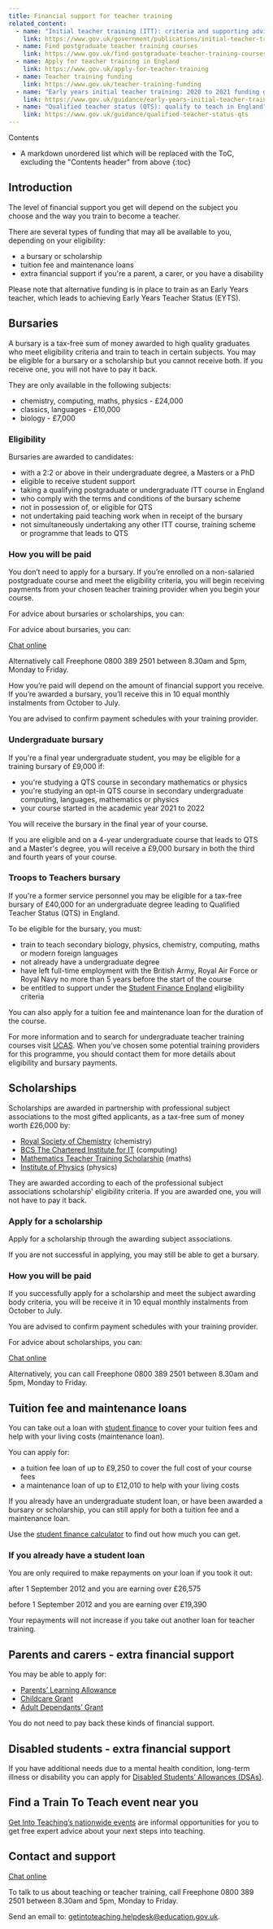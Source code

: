 ```yaml
---
title: Financial support for teacher training
related_content:
  - name: "Initial teacher training (ITT): criteria and supporting advice"
    link: https://www.gov.uk/government/publications/initial-teacher-training-criteria/initial-teacher-training-itt-criteria-and-supporting-advice
  - name: Find postgraduate teacher training courses
    link: https://www.gov.uk/find-postgraduate-teacher-training-courses
  - name: Apply for teacher training in England
    link: https://www.gov.uk/apply-for-teacher-training
  - name: Teacher training funding
    link: https://www.gov.uk/teacher-training-funding
  - name: "Early years initial teacher training: 2020 to 2021 funding guidance"
    link: https://www.gov.uk/guidance/early-years-initial-teacher-training-2020-to-2021-funding-guidance
  - name: "Qualified teacher status (QTS): qualify to teach in England"
    link: https://www.gov.uk/guidance/qualified-teacher-status-qts
---
```


Contents

* A markdown unordered list which will be replaced with the ToC, excluding the "Contents header" from above
{:toc}

## Introduction

The level of financial support you get will depend on the subject you
choose and the way you train to become a teacher.

There are several types of funding that may all be available to you,
depending on your eligibility:

  - a bursary or scholarship
  - tuition fee and maintenance loans
  - extra financial support if you're a parent, a carer, or you have a
    disability

Please note that alternative funding is in place to train as an Early
Years teacher, which leads to achieving Early Years Teacher Status
(EYTS).

## Bursaries

A bursary is a tax-free sum of money awarded to high quality graduates
who meet eligibility criteria and train to teach in certain subjects.
You may be eligible for a bursary or a scholarship but you cannot
receive both. If you receive one, you will not have to pay it back.

They are only available in the following subjects:

  - chemistry, computing, maths, physics - £24,000
  - classics, languages - £10,000
  - biology - £7,000

### Eligibility

Bursaries are awarded to candidates:

  - with a 2:2 or above in their undergraduate degree, a Masters or a
    PhD
  - eligible to receive student support
  - taking a qualifying postgraduate or undergraduate ITT course in
    England
  - who comply with the terms and conditions of the bursary scheme
  - not in possession of, or eligible for QTS
  - not undertaking paid teaching work when in receipt of the bursary
  - not simultaneously undertaking any other ITT course, training scheme
    or programme that leads to QTS

### How you will be paid

You don’t need to apply for a bursary. If you’re enrolled on a
non-salaried postgraduate course and meet the eligibility criteria, you
will begin receiving payments from your chosen teacher training provider
when you begin your course.

For advice about bursaries or scholarships, you can:

<p>For advice about bursaries, you can:</p>

<p><a class="govuk-button govuk-button--secondary" data-module="govuk-button" href="https://beta-getintoteaching.education.gov.uk/#talk-to-us">Chat online</a></p>
<p>Alternatively call Freephone 0800 389 2501 between 8.30am and 5pm, Monday to Friday.</p>

How you’re paid will depend on the amount of financial support you
receive. If you’re awarded a bursary, you’ll receive this in 10 equal
monthly instalments from October to July.

You are advised to confirm payment schedules with your training
provider.

### Undergraduate bursary

If you're a final year undergraduate student, you may be eligible for a
training bursary of £9,000 if:

  - you're studying a QTS course in secondary mathematics or physics
  - you're studying an opt-in QTS course in secondary undergraduate
    computing, languages, mathematics or physics
  - your course started in the academic year 2021 to 2022

You will receive the bursary in the final year of your course.

If you are eligible and on a 4-year undergraduate course that leads to
QTS and a Master's degree, you will receive a £9,000 bursary in both the
third and fourth years of your course.

### Troops to Teachers bursary

If you're a former service personnel you may be eligible for a tax-free
bursary of £40,000 for an undergraduate degree leading to Qualified
Teacher Status (QTS) in England.

To be eligible for the bursary, you must:

  - train to teach secondary biology, physics, chemistry, computing,
    maths or modern foreign languages
  - not already have a undergraduate degree
  - have left full-time employment with the British Army, Royal Air
    Force or Royal Navy no more than 5 years before the start of the
    course
  - be entitled to support under the [Student Finance England](https://www.gov.uk/student-finance/who-qualifies)
    eligibility criteria

You can also apply for a tuition fee and maintenance loan for the
duration of the course.

For more information and to search for undergraduate teacher training
courses visit [UCAS](https://www.ucas.com). When you’ve chosen some
potential training providers for this programme, you should contact them
for more details about eligibility and bursary payments.

## Scholarships

Scholarships are awarded in partnership with professional subject
associations to the most gifted applicants, as a tax-free sum of money
worth £26,000 by:

  - [Royal Society of Chemistry](https://www.rsc.org/awards-funding/funding/teacher-training-scholarships/) (chemistry)
  - [BCS The Chartered Institute for IT](https://www.bcs.org/get-qualified/certification-and-scholarships-for-teachers/bcs-computer-teacher-scholarships/) (computing)
  - [Mathematics Teacher Training Scholarship](https://ima.org.uk/support/mathematics-teacher-training-scholarship/) (maths)
  - [Institute of Physics](https://www.iop.org/about/support-grants/iop-teacher-training-scholarships#gref) (physics)

They are awarded according to each of the professional subject
associations scholarship' eligibility criteria. If you are awarded one,
you will not have to pay it back.

### Apply for a scholarship

Apply for a scholarship through the awarding subject associations.

If you are not successful in applying, you may still be able to get a
bursary.

### How you will be paid

If you successfully apply for a scholarship and meet the subject
awarding body criteria, you will be receive it in 10 equal monthly
instalments from October to July.

You are advised to confirm payment schedules with your training
provider.

For advice about scholarships, you can:

<a class="govuk-button govuk-button--secondary" data-module="govuk-button" href="https://beta-getintoteaching.education.gov.uk/#talk-to-us">Chat online</a>

Alternatively, you can call Freephone 0800 389 2501 between 8.30am and 5pm, Monday to Friday.

## Tuition fee and maintenance loans

You can take out a loan with [student
finance](https://www.gov.uk/teacher-training-funding) to cover your
tuition fees and help with your living costs (maintenance loan).

You can apply for:

  - a tuition fee loan of up to £9,250 to cover the full cost of your
    course fees
  - a maintenance loan of up to £12,010 to help with your living costs

If you already have an undergraduate student loan, or have been awarded
a bursary or scholarship, you can still apply for both a tuition fee and
a maintenance loan.

Use the [student finance calculator](https://www.gov.uk/student-finance-calculator)
to find out how much you can get.

### If you already have a student loan

You are only required to make repayments on your loan if you took it
out:

after 1 September 2012 and you are earning over £26,575

before 1 September 2012 and you are earning over £19,390

Your repayments will not increase if you take out another loan for
teacher training.

## Parents and carers - extra financial support

You may be able to apply for:

  - [Parents’ Learning Allowance](https://www.gov.uk/parents-learning-allowance)
  - [Childcare Grant](https://www.gov.uk/childcare-grant)
  - [Adult Dependants’ Grant](https://www.gov.uk/adult-dependants-grant)

You do not need to pay back these kinds of financial support.

## Disabled students - extra financial support

If you have additional needs due to a mental health condition, long-term
illness or disability you can apply for
[Disabled Students’ Allowances (DSAs)](https://www.gov.uk/disabled-students-allowances-dsas/how-to-claim).

## Find a Train To Teach event near you

[Get Into Teaching’s nationwide events](events) are informal
opportunities for you to get free expert advice about your next steps
into teaching.

## Contact and support

<a class="govuk-button govuk-button--secondary" data-module="govuk-button" href="https://beta-getintoteaching.education.gov.uk/#talk-to-us">Chat online</a>

To talk to us about teaching or teacher training, call Freephone 0800 389 2501 between 8.30am and 5pm, Monday to Friday.

Send an email to: <getintoteaching.helpdesk@education.gov.uk>.
